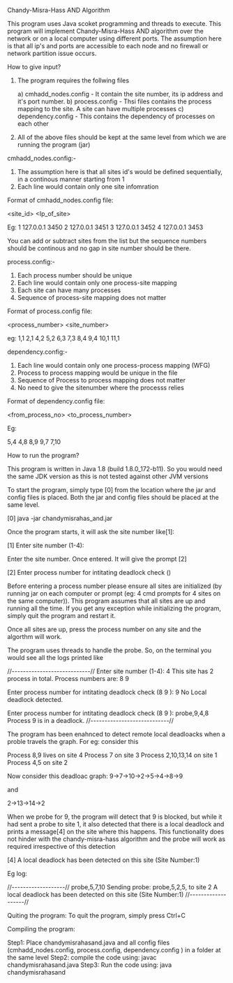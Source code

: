 Chandy-Misra-Hass AND Algorithm


This program uses Java scoket programming and threads to execute. This program will implement Chandy-Misra-Hass AND algorithm over the network or on a local computer using different ports. The assumption here is that all ip's and ports are accessible to each node and no firewall or network partition issue occurs.


How to give input?

1. The program requires the follwing files

	a) cmhadd_nodes.config - It contain the site number, its ip address and it's port number.
	b) process.config - Thsi files contains the process mapping to the site. A site can have multiple processes
	c) dependency.config - This contains the dependency of processes on each other

2. All of the above files should be kept at the same level from which we are running the program (jar)

cmhadd_nodes.config:-

1. The assumption here is that all sites id's would be defined sequentially, in a continous manner starting from 1
2. Each line would contain only one site infomration

Format of cmhadd_nodes.config file:

<site_id> <Ip_of_site> <port>

Eg:
1 127.0.0.1 3450
2 127.0.0.1 3451
3 127.0.0.1 3452
4 127.0.0.1 3453

You can add or subtract sites from the list but the sequence numbers should be continous and no gap in site number should be there.

process.config:-

1. Each process number should be unique
2. Each line would contain only one process-site mapping
3. Each site can have many processes
4. Sequence of process-site mapping does not matter

Format of process.config file:

<process_number> <site_number>

eg:
1,1
2,1
4,2
5,2
6,3
7,3
8,4
9,4
10,1
11,1


dependency.config:-

1. Each line would contain only one process-process mapping (WFG)
2. Process to process mapping would be unique in the file
3. Sequence of Process to process mapping does not matter
4. No need to give the sitenumber where the processs relies

Format of dependency.config file:

<from_process_no> <to_process_number>

Eg:

5,4
4,8
8,9
9,7
7,10



How to run the program?

This program is written in Java 1.8 (build 1.8.0_172-b11). So you would need the same JDK version as this is not tested against other JVM versions

To start the program, simply type [0] from the location where the jar and config files is placed. Both the jar and config files should be placed at the same level.

[0] java -jar chandymisrahas_and.jar

Once the program starts, it will ask the site number like[1]:

[1] Enter site number (1-4):

Enter the site  number. Once entered. It will give the prompt [2]

[2] Enter process number for intitating deadlock check (<all process numbers beloging to that site>)

Before entering a process number please ensure all sites are initialized (by running jar on each computer or prompt (eg: 4 cmd prompts for 4 sites on the same computer)). This program assumes that all sites are up and running all the time. If you get any exception while initializing the program, simply quit the program and restart it.

Once all sites are up, press the process number on any site and the algorthm will work.

The program uses threads to handle the probe. So, on the terminal you would see all the logs printed like 

//----------------------------//
Enter site number (1-4): 4
This site has 2 process in total. Process numbers are: 8 9


Enter process number for intitating deadlock check (8 9 ): 9
No Local deadlock detected.


Enter process number for intitating deadlock check (8 9 ):
probe,9,4,8
Process 9 is in a deadlock.
//----------------------------//


The program has been enahnced to detect remote local deadloacks when a proble travels the graph. For eg: consider this

Process 8,9 lives on site 4
Process 7 on site 3
Process 2,10,13,14 on site 1
Process 4,5 on site 2

Now consider this deadloac graph:
9->7->10->2->5->4->8->9

and

2->13->14->2

When we probe for 9, the program will detect that 9 is blocked, but while it had sent a probe to site 1, it also detected that there is a local deadlock and prints a message[4] on the site where this happens. This functionality does not hinder with the chandy-misra-hass algorithm and the probe will work as required irrespective of this detection

[4] A local deadlock has been detected on this site (Site Number:1)

Eg log:

//-------------------//
probe,5,7,10
Sending probe: probe,5,2,5, to site 2
A local deadlock has been detected on this site (Site Number:1)
//-------------------//


Quiting the program:
To quit the program, simply press Ctrl+C

Compiling the program:

Step1: Place chandymisrahasand.java and all config files (cmhadd_nodes.config, process.config, dependency.config ) in a folder at the same level
Step2: compile the code using: javac chandymisrahasand.java
Step3: Run the code using: java chandymisrahasand

